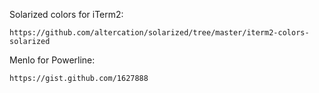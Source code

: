 Solarized colors for iTerm2:

	https://github.com/altercation/solarized/tree/master/iterm2-colors-solarized


Menlo for Powerline:

	https://gist.github.com/1627888